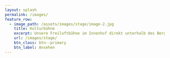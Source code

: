 ```yaml
---
layout: splash
permalink: /images/
feature_row:
  - image_path: /assets/images/stage/image-2.jpg
    title: Kulturbühne
    excerpt: Unsere Freiluftbühne im Innenhof direkt unterhalb des Bergwerks.
    url: /images/stage/
    btn_class: btn--primary
    btn_label: Ansehen
---
```

